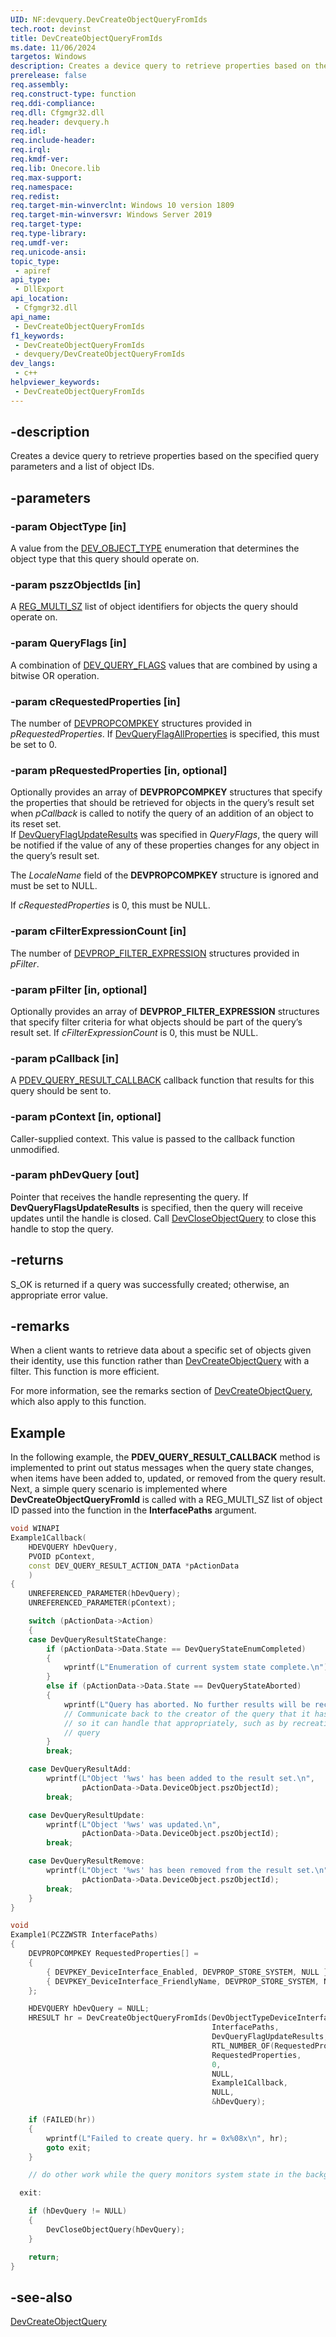 ```yaml
---
UID: NF:devquery.DevCreateObjectQueryFromIds
tech.root: devinst
title: DevCreateObjectQueryFromIds
ms.date: 11/06/2024
targetos: Windows
description: Creates a device query to retrieve properties based on the specified query parameters and a list of object IDs.
prerelease: false
req.assembly: 
req.construct-type: function
req.ddi-compliance: 
req.dll: Cfgmgr32.dll
req.header: devquery.h
req.idl: 
req.include-header: 
req.irql: 
req.kmdf-ver: 
req.lib: Onecore.lib
req.max-support: 
req.namespace: 
req.redist: 
req.target-min-winverclnt: Windows 10 version 1809
req.target-min-winversvr: Windows Server 2019
req.target-type: 
req.type-library: 
req.umdf-ver: 
req.unicode-ansi: 
topic_type:
 - apiref
api_type:
 - DllExport
api_location:
 - Cfgmgr32.dll
api_name:
 - DevCreateObjectQueryFromIds
f1_keywords:
 - DevCreateObjectQueryFromIds
 - devquery/DevCreateObjectQueryFromIds
dev_langs:
 - c++
helpviewer_keywords:
 - DevCreateObjectQueryFromIds
---
```


## -description

Creates a device query to retrieve properties based on the specified query parameters and a list of object IDs.

## -parameters

### -param ObjectType [in]

A value from the [DEV_OBJECT_TYPE](../devquerydef/ne-devquerydef-dev_object_type.md) enumeration that determines the object type that this query should operate on.

### -param pszzObjectIds [in]

A [REG_MULTI_SZ](/windows/win32/sysinfo/registry-value-types) list of object identifiers for objects the query should operate on.

### -param QueryFlags [in]

A combination of [DEV_QUERY_FLAGS](../devquerydef/ne-devquerydef-dev_query_flags.md) values that are combined by using a bitwise OR operation.

### -param cRequestedProperties [in]

The number of [DEVPROPCOMPKEY](/windows-hardware/drivers/install/devpropcompkey) structures provided in *pRequestedProperties*. If [DevQueryFlagAllProperties](../devquerydef/ne-devquerydef-dev_query_flags.md) is specified, this must be set to 0.

### -param pRequestedProperties [in, optional]

Optionally provides an array of **DEVPROPCOMPKEY** structures that specify the properties that should be retrieved for objects in the
query’s result set when *pCallback* is called to notify the query of an addition of an object to its reset set.  
If [DevQueryFlagUpdateResults](../devquerydef/ne-devquerydef-dev_query_flags.md) was specified in *QueryFlags*, the query will be notified
if the value of any of these properties changes for any object in the query’s result set.

The *LocaleName* field of the **DEVPROPCOMPKEY** structure is ignored and must be set to NULL.

If *cRequestedProperties* is 0, this must be NULL.

### -param cFilterExpressionCount [in]

The number of [DEVPROP_FILTER_EXPRESSION](../devfiltertypes/ns-devfiltertypes-devprop_filter_expression.md) structures provided in *pFilter*.

### -param pFilter [in, optional]

Optionally provides an array of **DEVPROP_FILTER_EXPRESSION** structures that specify filter criteria for what objects should be part
of the query’s result set. If *cFilterExpressionCount* is 0, this must be NULL.

### -param pCallback [in]

A [PDEV_QUERY_RESULT_CALLBACK](nc-devquery-pdev_query_result_callback.md) callback function that results for this query should be sent to.

### -param pContext [in, optional]

Caller-supplied context. This value is passed to the callback function unmodified.

### -param phDevQuery [out]

Pointer that receives the handle representing the query. If **DevQueryFlagsUpdateResults** is specified, then the query will receive
updates until the handle is closed. Call [DevCloseObjectQuery](nf-devquery-devcloseobjectquery.md) to close this handle to stop the query.

## -returns

S_OK is returned if a query was successfully created; otherwise, an appropriate error value.

## -remarks

When a client wants to retrieve data about a specific set of objects given their identity, use this function rather than [DevCreateObjectQuery](nf-devquery-devcreateobjectquery.md) with a filter. This function is more efficient.

For more information, see the remarks section of [DevCreateObjectQuery](nf-devquery-devcreateobjectquery.md), which also
apply to this function.

## Example

In the following example, the **PDEV_QUERY_RESULT_CALLBACK** method is implemented to print out status messages when the query state changes, when items have been added to, updated, or removed from the query result. Next, a simple query scenario is implemented where **DevCreateObjectQueryFromId** is called with a REG_MULTI_SZ list of object ID passed into the function in the  **InterfacePaths** argument.

```cpp
void WINAPI
Example1Callback(
    HDEVQUERY hDevQuery,
    PVOID pContext,
    const DEV_QUERY_RESULT_ACTION_DATA *pActionData
    )
{
    UNREFERENCED_PARAMETER(hDevQuery);
    UNREFERENCED_PARAMETER(pContext);

    switch (pActionData->Action)
    {
    case DevQueryResultStateChange:
        if (pActionData->Data.State == DevQueryStateEnumCompleted)
        {
            wprintf(L"Enumeration of current system state complete.\n");
        }
        else if (pActionData->Data.State == DevQueryStateAborted)
        {
            wprintf(L"Query has aborted. No further results will be received.\n");
            // Communicate back to the creator of the query that it has aborted
            // so it can handle that appropriately, such as by recreating the
            // query
        }
        break;

    case DevQueryResultAdd:
        wprintf(L"Object '%ws' has been added to the result set.\n",
                pActionData->Data.DeviceObject.pszObjectId);
        break;

    case DevQueryResultUpdate:
        wprintf(L"Object '%ws' was updated.\n",
                pActionData->Data.DeviceObject.pszObjectId);
        break;

    case DevQueryResultRemove:
        wprintf(L"Object '%ws' has been removed from the result set.\n",
                pActionData->Data.DeviceObject.pszObjectId);
        break;
    }
}

void
Example1(PCZZWSTR InterfacePaths)
{
    DEVPROPCOMPKEY RequestedProperties[] =
    {
        { DEVPKEY_DeviceInterface_Enabled, DEVPROP_STORE_SYSTEM, NULL },
        { DEVPKEY_DeviceInterface_FriendlyName, DEVPROP_STORE_SYSTEM, NULL }
    };

    HDEVQUERY hDevQuery = NULL;
    HRESULT hr = DevCreateObjectQueryFromIds(DevObjectTypeDeviceInterface,
                                             InterfacePaths,
                                             DevQueryFlagUpdateResults,
                                             RTL_NUMBER_OF(RequestedProperties),
                                             RequestedProperties,
                                             0,
                                             NULL,
                                             Example1Callback,
                                             NULL,
                                             &hDevQuery);

    if (FAILED(hr))
    {
        wprintf(L"Failed to create query. hr = 0x%08x\n", hr);
        goto exit;
    }

    // do other work while the query monitors system state in the background

  exit:

    if (hDevQuery != NULL)
    {
        DevCloseObjectQuery(hDevQuery);
    }

    return;
}

```

## -see-also

[DevCreateObjectQuery](nf-devquery-devcreateobjectquery.md)


